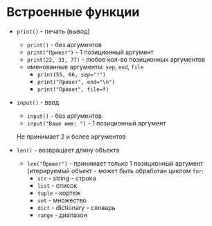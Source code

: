 # Встроенные  функции

* `print()` - печать (вывод)
    * `print()` - без аргументов
    * `print("Привет")` - 1 позиционный аргумент
    * `print(22, 33, 77)` - любое кол-во позиционных аргументов
    * именованные аргументы: `sep`, `end`, `file`
        * `print(55, 66, sep="!")`
        * `print("Привет", end="\n")`
        * `print("Привет", file=f)`

* `input()` - ввод
    * `input()` - без аргументов
    * `input("Ваше имя: ")` - 1 позиционный аргумент

    Не принимает 2 и более аргументов
* `len()` - возвращает длину объекта
    * `len("Привет")` - принимает только 1 позиционный аргумент (итерируемый объект  - может быть обработан циклом `for`:
        * `str` - string - строка
        * `list` - список
        * `tuple` - кортеж
        * `set` - множество
        * `dict` - dictionary - словарь
        * `range` - диапазон